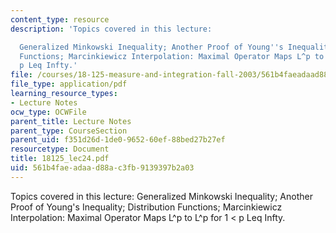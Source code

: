 ```yaml
---
content_type: resource
description: 'Topics covered in this lecture:

  Generalized Minkowski Inequality; Another Proof of Young''s Inequality; Distribution
  Functions; Marcinkiewicz Interpolation: Maximal Operator Maps L^p to L^p for 1 <
  p Leq Infty.'
file: /courses/18-125-measure-and-integration-fall-2003/561b4faeadaad88ac3fb9139397b2a03_18125_lec24.pdf
file_type: application/pdf
learning_resource_types:
- Lecture Notes
ocw_type: OCWFile
parent_title: Lecture Notes
parent_type: CourseSection
parent_uid: f351d26d-1de0-9652-60ef-88bed27b27ef
resourcetype: Document
title: 18125_lec24.pdf
uid: 561b4fae-adaa-d88a-c3fb-9139397b2a03
---
```

Topics covered in this lecture:
Generalized Minkowski Inequality; Another Proof of Young's Inequality; Distribution Functions; Marcinkiewicz Interpolation: Maximal Operator Maps L^p to L^p for 1 < p Leq Infty.

